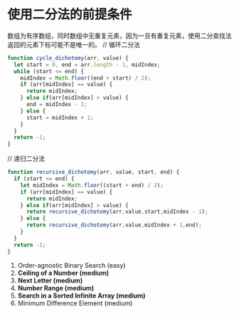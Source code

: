 # 使用二分法的前提条件
数组为有序数组，同时数组中无重复元素，因为一旦有重复元素，使用二分查找法返回的元素下标可能不是唯一的。
// 循环二分法
```javascript
function cycle_dichotomy(arr, value) {
  let start = 0, end = arr.length - 1, midIndex;
  while (start <= end) {
    midIndex = Math.floor((end + start) / 2);
    if (arr[midIndex] == value) {
      return midIndex;
    } else if(arr[midIndex] > value) {
      end = midIndex - 1;
    } else {
      start = midIndex + 1;
    }
  }
  return -1;
}
```

// 递归二分法
```javascript
function recursive_dichotomy(arr, value, start, end) {
  if (start <= end) {
    let midIndex = Math.floor((start + end) / 2);
    if (arr[midIndex] == value) {
      return midIndex;
    } else if(arr[midIndex] > value) {
      return recursive_dichotomy(arr,value,start,midIndex - 1);
    } else {
      return recursive_dichotomy(arr,value,midIndex + 1,end);
    }
  }
  return -1;
}
```

1. Order-agnostic Binary Search (easy)
2. **Ceiling of a Number (medium)**
3. **Next Letter (medium)**
4. **Number Range (medium)**
5. **Search in a Sorted Infinite Array (medium)**
6. Minimum Difference Element (medium)
